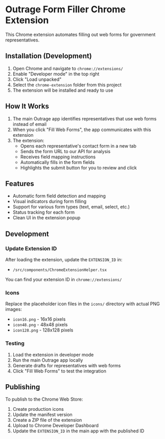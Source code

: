 # Outrage Form Filler Chrome Extension

This Chrome extension automates filling out web forms for government representatives.

## Installation (Development)

1. Open Chrome and navigate to `chrome://extensions/`
2. Enable "Developer mode" in the top right
3. Click "Load unpacked" 
4. Select the `chrome-extension` folder from this project
5. The extension will be installed and ready to use

## How It Works

1. The main Outrage app identifies representatives that use web forms instead of email
2. When you click "Fill Web Forms", the app communicates with this extension
3. The extension:
   - Opens each representative's contact form in a new tab
   - Sends the form URL to our API for analysis
   - Receives field mapping instructions
   - Automatically fills in the form fields
   - Highlights the submit button for you to review and click

## Features

- Automatic form field detection and mapping
- Visual indicators during form filling
- Support for various form types (text, email, select, etc.)
- Status tracking for each form
- Clean UI in the extension popup

## Development

### Update Extension ID

After loading the extension, update the `EXTENSION_ID` in:
- `/src/components/ChromeExtensionHelper.tsx`

You can find your extension ID in `chrome://extensions/`

### Icons

Replace the placeholder icon files in the `icons/` directory with actual PNG images:
- `icon16.png` - 16x16 pixels
- `icon48.png` - 48x48 pixels  
- `icon128.png` - 128x128 pixels

### Testing

1. Load the extension in developer mode
2. Run the main Outrage app locally
3. Generate drafts for representatives with web forms
4. Click "Fill Web Forms" to test the integration

## Publishing

To publish to the Chrome Web Store:

1. Create production icons
2. Update the manifest version
3. Create a ZIP file of the extension
4. Upload to Chrome Developer Dashboard
5. Update the `EXTENSION_ID` in the main app with the published ID